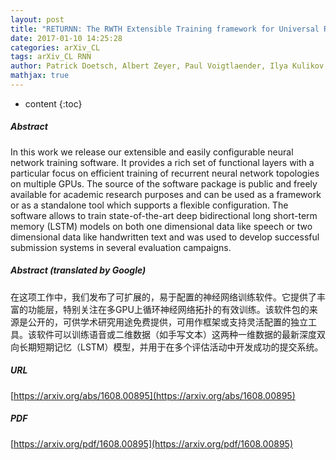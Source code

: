 ```yaml
---
layout: post
title: "RETURNN: The RWTH Extensible Training framework for Universal Recurrent Neural Networks"
date: 2017-01-10 14:25:28
categories: arXiv_CL
tags: arXiv_CL RNN
author: Patrick Doetsch, Albert Zeyer, Paul Voigtlaender, Ilya Kulikov, Ralf Schlüter, Hermann Ney
mathjax: true
---
```


* content
{:toc}

##### Abstract
In this work we release our extensible and easily configurable neural network training software. It provides a rich set of functional layers with a particular focus on efficient training of recurrent neural network topologies on multiple GPUs. The source of the software package is public and freely available for academic research purposes and can be used as a framework or as a standalone tool which supports a flexible configuration. The software allows to train state-of-the-art deep bidirectional long short-term memory (LSTM) models on both one dimensional data like speech or two dimensional data like handwritten text and was used to develop successful submission systems in several evaluation campaigns.

##### Abstract (translated by Google)
在这项工作中，我们发布了可扩展的，易于配置的神经网络训练软件。它提供了丰富的功能层，特别关注在多GPU上循环神经网络拓扑的有效训练。该软件包的来源是公开的，可供学术研究用途免费提供，可用作框架或支持灵活配置的独立工具。该软件可以训练语音或二维数据（如手写文本）这两种一维数据的最新深度双向长期短期记忆（LSTM）模型，并用于在多个评估活动中开发成功的提交系统。

##### URL
[https://arxiv.org/abs/1608.00895](https://arxiv.org/abs/1608.00895)

##### PDF
[https://arxiv.org/pdf/1608.00895](https://arxiv.org/pdf/1608.00895)

